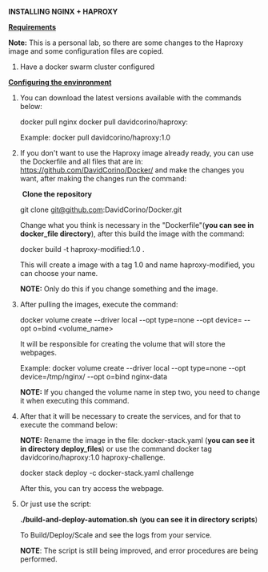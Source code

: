 **INSTALLING NGINX + HAPROXY**

<u>**Requirements**</u>

**Note:** This is a personal lab, so there are some changes to the Haproxy image and some configuration files are copied.

1. Have a docker swarm cluster configured

**<u>Configuring the envinronment</u>**


1. You can download the latest versions available with the commands below:

   

   docker pull nginx
   docker pull davidcorino/haproxy: <version>

   

   Example: docker pull davidcorino/haproxy:1.0

   


2. If you don't want to use the Haproxy image already ready, you can use the Dockerfile and all files that are in: https://github.com/DavidCorino/Docker/ and make the changes you want, after making the changes run the command:

   

   ​		**Clone the repository**

   

   git clone git@github.com:DavidCorino/Docker.git

   

   Change what you think is necessary in the "Dockerfile"(**you can see in docker_file directory**), after this build the image with the command:

   

   docker build -t haproxy-modified:1.0 .

   

   This will create a image with a tag 1.0 and name haproxy-modified, you can choose your name. 

   

   **NOTE:** Only do this if you change something and the image. 



3. After pulling the images, execute the command:

   

   docker volume create --driver local --opt type=none --opt device=<directory> --opt o=bind <volume_name>

   

   It will be responsible for creating the volume that will store the webpages.

   

   Example: docker volume create --driver local --opt type=none --opt device=/tmp/nginx/ --opt o=bind nginx-data

   

   **NOTE:** If you changed the volume name in step two, you need to change it when executing this command.

   


4. After that it will be necessary to create the services, and for that to execute the command below:

   

   **NOTE:** Rename the image in the file: docker-stack.yaml (**you can see it in directory deploy_files**) or use the command  docker tag davidcorino/haproxy:1.0 haproxy-challenge.

   

   docker stack deploy -c docker-stack.yaml challenge

   

   After this, you can try access the webpage.

5. Or just use the script:

   **./build-and-deploy-automation.sh** (**you can see it in directory scripts**)

   To Build/Deploy/Scale and see the logs from your service. 
   
   **NOTE**: The script is still being improved, and error procedures are being performed.
